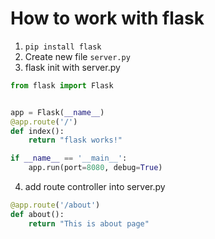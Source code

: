# How to work with flask

1. `pip install flask`
2. Create new file `server.py`
3. flask init with server.py

```python
from flask import Flask


app = Flask(__name__)
@app.route('/')
def index():
    return "flask works!"

if __name__ == '__main__':
    app.run(port=8080, debug=True)
```

4. add route controller into server.py

```python
@app.route('/about')
def about():
    return "This is about page"
```
